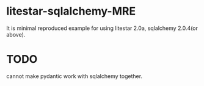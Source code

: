 # litestar-sqlalchemy-MRE

It is minimal reproduced example for using litestar 2.0a, sqlalchemy 2.0.4(or above).

# TODO
cannot make pydantic work with sqlalchemy together.
